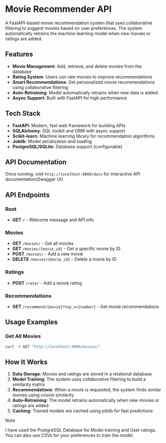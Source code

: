 # Movie Recommender API

A FastAPI-based movie recommendation system that uses collaborative filtering to suggest movies based on user preferences. The system automatically retrains the machine learning model when new movies or ratings are added.

## Features

- **Movie Management**: Add, retrieve, and delete movies from the database
- **Rating System**: Users can rate movies to improve recommendations
- **Smart Recommendations**: Get personalized movie recommendations using collaborative filtering
- **Auto-Retraining**: Model automatically retrains when new data is added
- **Async Support**: Built with FastAPI for high performance

## Tech Stack

- **FastAPI**: Modern, fast web framework for building APIs
- **SQLAlchemy**: SQL toolkit and ORM with async support
- **Scikit-learn**: Machine learning library for recommendation algorithms
- **Joblib**: Model serialization and loading
- **PostgreSQL/SQLite**: Database support (configurable)

## API Documentation

Once running, visit `http://localhost:8000/docs` for interactive API documentation(Swagger UI).

## API Endpoints

### Root
- **GET** `/` - Welcome message and API info

### Movies
- **GET** `/movies/` - Get all movies
- **GET** `/movies/{movie_id}` - Get a specific movie by ID
- **POST** `/movies/` - Add a new movie
- **DELETE** `/movies/{movie_id}` - Delete a movie by ID

### Ratings
- **POST** `/rate/` - Add a movie rating

### Recommendations
- **GET** `/recommend/{movie}?top_n={number}` - Get movie recommendations

## Usage Examples

### Get All Movies
```bash
curl -X GET "http://localhost:8000/movies/"
```

## How It Works

1. **Data Storage**: Movies and ratings are stored in a relational database
2. **Model Training**: The system uses collaborative filtering to build a similarity matrix
3. **Recommendations**: When a movie is requested, the system finds similar movies using cosine similarity
4. **Auto-Retraining**: The model retrains automatically when new movies or ratings are added
5. **Caching**: Trained models are cached using joblib for fast predictions

> [!NOTE]
> I have used the PostgreSQL Database for Model training and User ratings.  You can also use CSVs for your preferences to train the model.
